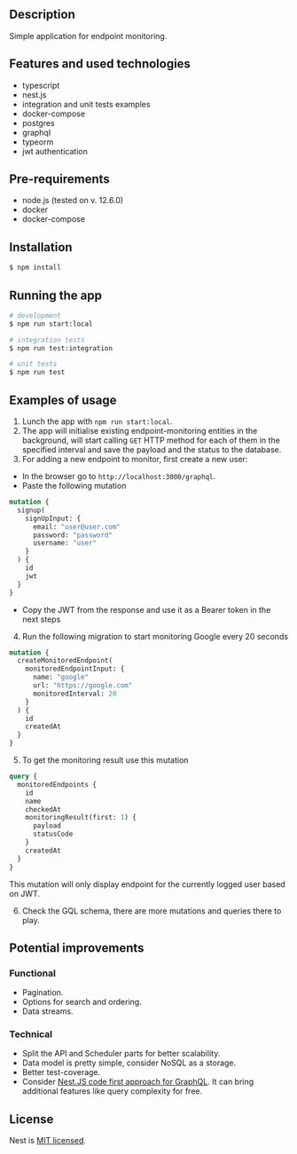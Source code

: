 ## Description

Simple application for endpoint monitoring.

## Features and used technologies

- typescript
- nest.js
- integration and unit tests examples
- docker-compose
- postgres
- graphql
- typeorm
- jwt authentication

## Pre-requirements

- node.js (tested on v. 12.6.0)
- docker
- docker-compose

## Installation

```bash
$ npm install
```

## Running the app

```bash
# development
$ npm run start:local

# integration tests
$ npm run test:integration

# unit tests
$ npm run test
```

## Examples of usage

1. Lunch the app with `npm run start:local`.
2. The app will initialise existing endpoint-monitoring entities in the background, will start calling
   `GET` HTTP method for each of them in the specified interval and save the payload and the status to the database.
3. For adding a new endpoint to monitor, first create a new user:

- In the browser go to `http://localhost:3000/graphql`.
- Paste the following mutation

```graphql
mutation {
  signup(
    signUpInput: {
      email: "user@user.com"
      password: "password"
      username: "user"
    }
  ) {
    id
    jwt
  }
}
```

- Copy the JWT from the response and use it as a Bearer token in
  the next steps

4. Run the following migration to start monitoring Google every 20
   seconds

```graphql
mutation {
  createMonitoredEndpoint(
    monitoredEndpointInput: {
      name: "google"
      url: "https://google.com"
      monitoredInterval: 20
    }
  ) {
    id
    createdAt
  }
}
```

5. To get the monitoring result use this mutation

```graphql
query {
  monitoredEndpoints {
    id
    name
    checkedAt
    monitoringResult(first: 1) {
      payload
      statusCode
    }
    createdAt
  }
}
```

This mutation will only display endpoint for the currently logged
user based on JWT.

6. Check the GQL schema, there are more mutations and queries there
   to play.

## Potential improvements

### Functional

- Pagination.
- Options for search and ordering.
- Data streams.

### Technical

- Split the API and Scheduler parts for better scalability.
- Data model is pretty simple, consider NoSQL as a storage.
- Better test-coverage.
- Consider [Nest.JS code first approach for GraphQL](https://docs.nestjs.com/graphql/resolvers#code-first).
It can bring additional features like query complexity for free.

## License

Nest is [MIT licensed](LICENSE).
